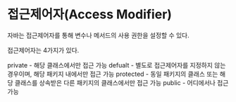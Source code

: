 # 접근제어자(Access Modifier)

자바는 접근제어자를 통해 변수나 메서드의 사용 권한을 설정할 수 있다.

접근제어자는 4가지가 있다.

private - 해당 클래스에서만 접근 가능
defualt - 별도로 접근제어자를 지정하지 않는 경우이며, 해당 패키지 내에서만 접근 가능
protected - 동일 패키지의 클래스 또는 해당 클래스를 상속받은 다른 패키지의 클래스에서만 접근 가능
public - 어디에서나 접근 가능
